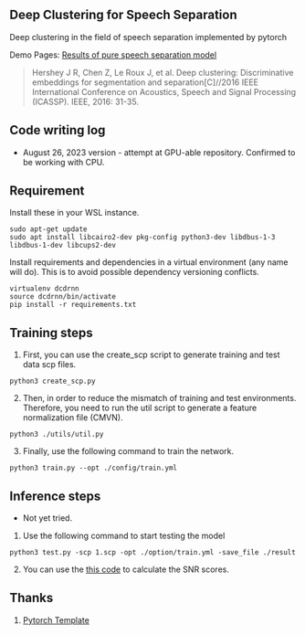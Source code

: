 ## Deep Clustering for Speech Separation

Deep clustering in the field of speech separation implemented by pytorch

Demo Pages: [Results of pure speech separation model](https://www.likai.show/Pure-Audio/index.html)

> Hershey J R, Chen Z, Le Roux J, et al. Deep clustering: Discriminative embeddings for segmentation and separation[C]//2016 IEEE International Conference on Acoustics, Speech and Signal Processing (ICASSP). IEEE, 2016: 31-35.

## Code writing log

- August 26, 2023 version - attempt at GPU-able repository. Confirmed to be working with CPU.

## Requirement

Install these in your WSL instance.

```
sudo apt-get update
sudo apt install libcairo2-dev pkg-config python3-dev libdbus-1-3 libdbus-1-dev libcups2-dev
```

Install requirements and dependencies in a virtual environment (any name will do). This is to avoid possible dependency versioning conflicts.

```
virtualenv dcdrnn
source dcdrnn/bin/activate
pip install -r requirements.txt
```

## Training steps

1. First, you can use the create_scp script to generate training and test data scp files.

```shell
python3 create_scp.py
```

2. Then, in order to reduce the mismatch of training and test environments. Therefore, you need to run the util script to generate a feature normalization file (CMVN).

```shell
python3 ./utils/util.py
```

3. Finally, use the following command to train the network.

```shell
python3 train.py --opt ./config/train.yml
```

## Inference steps

- Not yet tried.

1. Use the following command to start testing the model

```shell
python3 test.py -scp 1.scp -opt ./option/train.yml -save_file ./result
```

2. You can use the [this code](https://github.com/JusperLee/Calculate-SNR-SDR "this code") to calculate the SNR scores.

## Thanks

1. [Pytorch Template](https://github.com/victoresque/pytorch-template "Pytorch Template")

